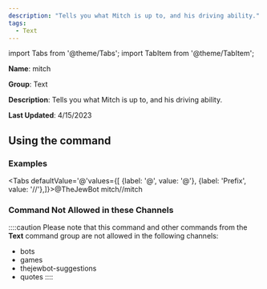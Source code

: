 ```yaml
---
description: "Tells you what Mitch is up to, and his driving ability."
tags:
  - Text
---
```

import Tabs from '@theme/Tabs';
import TabItem from '@theme/TabItem';

**Name**: mitch

**Group**: Text

**Description**: Tells you what Mitch is up to, and his driving ability.

**Last Updated**: 4/15/2023

## Using the command

### Examples
<Tabs defaultValue='@'values={[ {label: '@', value: '@'}, {label: 'Prefix', value: '//'},]}><TabItem value='@'>@TheJewBot mitch</TabItem><TabItem value='//'>//mitch</TabItem></Tabs>

### Command Not Allowed in these Channels
::::caution Please note that this command and other commands from the **Text** command group are not allowed in the following channels:
- bots
- games
- thejewbot-suggestions
- quotes
::::